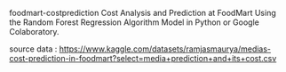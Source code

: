 foodmart-costprediction
Cost Analysis and Prediction at FoodMart Using the Random Forest Regression Algorithm Model in Python or Google Colaboratory.

source data : https://www.kaggle.com/datasets/ramjasmaurya/medias-cost-prediction-in-foodmart?select=media+prediction+and+its+cost.csv 
